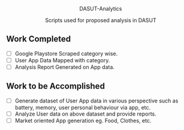 <p align="center"> DASUT-Analytics </p>
<p align="center">Scripts used for proposed analysis in DASUT </p>

## Work Completed
- [ ] Google Playstore Scraped category wise.
- [ ] User App Data Mapped with category.
- [ ] Analysis Report Generated on App data.

## Work to be Accomplished
- [ ] Generate dataset of User App data in various perspective such as battery, memory, user personal behaviour via app, etc.
- [ ] Analyze User data on above dataset and provide reports.
- [ ] Market oriented App generation eg. Food, Clothes, etc.
